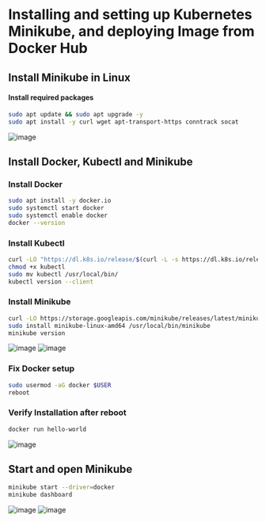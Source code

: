 # Installing and setting up Kubernetes Minikube, and deploying Image from Docker Hub

## Install Minikube in Linux

#### Install required packages
```bash
sudo apt update && sudo apt upgrade -y
sudo apt install -y curl wget apt-transport-https conntrack socat
```
![image](https://github.com/user-attachments/assets/0019f77d-60d9-44fb-9cd9-030f88256d20)

## Install Docker, Kubectl and Minikube
### Install Docker
```bash
sudo apt install -y docker.io
sudo systemctl start docker
sudo systemctl enable docker
docker --version
```
### Install Kubectl
```bash
curl -LO "https://dl.k8s.io/release/$(curl -L -s https://dl.k8s.io/release/stable.txt)/bin/linux/amd64/kubectl"
chmod +x kubectl
sudo mv kubectl /usr/local/bin/
kubectl version --client
```
### Install Minikube
```bash
curl -LO https://storage.googleapis.com/minikube/releases/latest/minikube-linux-amd64
sudo install minikube-linux-amd64 /usr/local/bin/minikube
minikube version
```
![image](https://github.com/user-attachments/assets/f16981cd-567f-4641-bf39-caf64312b7ee)
![image](https://github.com/user-attachments/assets/f98aef39-c1a1-4941-8e16-fdeede4d2170)

### Fix Docker setup
```bash
sudo usermod -aG docker $USER
reboot
```

### Verify Installation after reboot
```bash
docker run hello-world
```
![image](https://github.com/user-attachments/assets/7f55cdfd-b47d-4fec-93c5-59bebbeee6fb)


## Start and open Minikube
```bash
minikube start --driver=docker
minikube dashboard
```
![image](https://github.com/user-attachments/assets/70a3995c-436e-472d-81ea-90920026d8e0)
![image](https://github.com/user-attachments/assets/8d49ff13-7975-4253-8983-37b241648eca)
